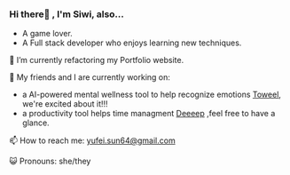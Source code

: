 ### Hi there👋 , I'm Siwi, also...
- A game lover. 
- A Full stack developer who enjoys learning new techniques.

🌱 I’m currently refactoring my Portfolio website.

💼 My friends and I are currently working on:
- a AI-powered mental wellness tool to help recognize emotions [Toweel](https://github.com/Towe-el), we're excited about it!!!
- a productivity tool helps time managment [Deeeep](https://github.com/DeepWork2025) ,feel free to have a glance.

📫 How to reach me: yufei.sun64@gmail.com

😺 Pronouns: she/they
  
<!-- 👯 I’m looking to collaborate on ...
-!>


